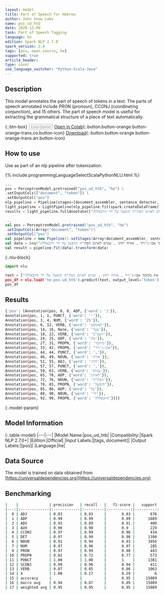 ```yaml
---
layout: model
title: Part of Speech for Hebrew
author: John Snow Labs
name: pos_ud_htb
date: 2020-12-09
task: Part of Speech Tagging
language: he
edition: Spark NLP 2.7.0
spark_version: 2.4
tags: [pos, open_source, he]
supported: true
article_header:
type: cover
use_language_switcher: "Python-Scala-Java"
---
```


## Description

This model annotates the part of speech of tokens in a text. The parts of speech annotated include PRON (pronoun), CCONJ (coordinating conjunction), and 15 others. The part of speech model is useful for extracting the grammatical structure of a piece of text automatically.

{:.btn-box}
<button class="button button-orange" disabled>Live Demo</button>
[Open in Colab](https://colab.research.google.com/github/JohnSnowLabs/spark-nlp-workshop/blob/master/tutorials/Certification_Trainings/Public/6.Playground_DataFrames.ipynb){:.button.button-orange.button-orange-trans.co.button-icon}
[Download](https://s3.amazonaws.com/auxdata.johnsnowlabs.com/public/models/pos_ud_htb_he_2.7.0_2.4_1607521333296.zip){:.button.button-orange.button-orange-trans.arr.button-icon}

## How to use

Use as part of an nlp pipeline after tokenization.

<div class="tabs-box" markdown="1">
{% include programmingLanguageSelectScalaPythonNLU.html %}

```python
...
pos = PerceptronModel.pretrained("pos_ud_htb", "he") \
.setInputCols(["document", "token"]) \
.setOutputCol("pos")
nlp_pipeline = Pipeline(stages=[document_assembler, sentence_detector, tokenizer, pos])
light_pipeline = LightPipeline(nlp_pipeline.fit(spark.createDataFrame([['']]).toDF("text")))
results = light_pipeline.fullAnnotate(["ב- 25 לאוגוסט עצר השב"כ את מוחמד אבו-ג'וייד , אזרח ירדני , שגויס לארגון הפת"ח והופעל על ידי חיזבאללה"])

```
```scala
...
val pos = PerceptronModel.pretrained("pos_ud_htb", "he")
.setInputCols(Array("document", "token"))
.setOutputCol("pos")
val pipeline = new Pipeline().setStages(Array(document_assembler, sentence_detector, tokenizer, pos))
val data = Seq("ב- 25 לאוגוסט עצר השב"כ את מוחמד אבו-ג'וייד , אזרח ירדני , שגויס לארגון הפת"ח והופעל על ידי חיזבאללה").toDF("text")
val result = pipeline.fit(data).transform(data)
```

{:.nlu-block}
```python
import nlu

text = ["ב- 25 לאוגוסט עצר השב"כ את מוחמד אבו-ג'וייד , אזרח ירדני , שגויס לארגון הפת"ח והופעל על ידי חיזבאללה"]
pos_df = nlu.load('he.pos.ud_htb').predict(text, output_level='token')
pos_df
```

</div>

## Results

```bash
{'pos': [Annotation(pos, 0, 0, ADP, {'word': 'ב'}),
Annotation(pos, 1, 1, PUNCT, {'word': '-'}),
Annotation(pos, 3, 4, NUM, {'word': '25'}),
Annotation(pos, 6, 12, VERB, {'word': 'לאוגוסט'}),
Annotation(pos, 14, 16, None, {'word': 'עצר'}),
Annotation(pos, 18, 22, VERB, {'word': 'השב"כ'}),
Annotation(pos, 24, 25, ADP, {'word': 'את'}),
Annotation(pos, 27, 31, PROPN, {'word': 'מוחמד'}),
Annotation(pos, 33, 42, PROPN, {'word': "אבו-ג'וייד"}),
Annotation(pos, 44, 44, PUNCT, {'word': ','}),
Annotation(pos, 46, 49, NOUN, {'word': 'אזרח'}),
Annotation(pos, 51, 55, ADJ, {'word': 'ירדני'}),
Annotation(pos, 57, 57, PUNCT, {'word': ','}),
Annotation(pos, 59, 63, VERB, {'word': 'שגויס'}),
Annotation(pos, 65, 70, ADP, {'word': 'לארגון'}),
Annotation(pos, 72, 76, NOUN, {'word': 'הפת"ח'}),
Annotation(pos, 78, 83, PROPN, {'word': 'והופעל'}),
Annotation(pos, 85, 86, ADP, {'word': 'על'}),
Annotation(pos, 88, 90, NOUN, {'word': 'ידי'}),
Annotation(pos, 92, 99, PROPN, {'word': 'חיזבאללה'})]}
```

{:.model-param}
## Model Information

{:.table-model}
|---|---|
|Model Name:|pos_ud_htb|
|Compatibility:|Spark NLP 2.7.0+|
|Edition:|Official|
|Input Labels:|[tags, document]|
|Output Labels:|[pos]|
|Language:|he|

## Data Source

The model is trained on data obtained from [https://universaldependencies.org](https://universaldependencies.org)

## Benchmarking

```bash
|    |              | precision   | recall   |   f1-score |   support |
|---:|:-------------|:------------|:---------|-----------:|----------:|
|  0 | ADJ          | 0.83        | 0.83     |       0.83 |       676 |
|  1 | ADP          | 0.99        | 0.99     |       0.99 |      1889 |
|  2 | ADV          | 0.93        | 0.89     |       0.91 |       408 |
|  3 | AUX          | 0.90        | 0.90     |       0.9  |       229 |
|  4 | CCONJ        | 0.97        | 0.99     |       0.98 |       434 |
|  5 | DET          | 0.97        | 0.99     |       0.98 |      1390 |
|  6 | NOUN         | 0.91        | 0.94     |       0.93 |      3056 |
|  7 | NUM          | 0.97        | 0.96     |       0.97 |       285 |
|  9 | PRON         | 0.97        | 0.99     |       0.98 |       443 |
| 10 | PROPN        | 0.82        | 0.72     |       0.77 |       573 |
| 11 | PUNCT        | 1.00        | 1.00     |       1    |      1381 |
| 12 | SCONJ        | 0.99        | 0.90     |       0.94 |       411 |
| 13 | VERB         | 0.87        | 0.85     |       0.86 |      1063 |
| 14 | X            | 1.00        | 0.17     |       0.29 |         6 |
| 15 | accuracy     |             |          |       0.95 |     15089 |
| 16 | macro avg    | 0.94        | 0.87     |       0.89 |     15089 |
| 17 | weighted avg | 0.95        | 0.95     |       0.95 |     15089 |

```